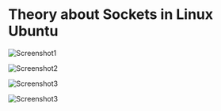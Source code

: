 # Theory about Sockets in Linux Ubuntu  

![Screenshot1](https://user-images.githubusercontent.com/85595299/234174224-846ddb2d-0193-44b4-9754-226d448d8441.png)


![Screenshot2](https://user-images.githubusercontent.com/85595299/234174434-e72531aa-7b3d-4105-a690-8899bfa658fa.png)


![Screenshot3](https://user-images.githubusercontent.com/85595299/234174566-880eff14-dd60-4d69-893a-44088d626045.png)


![Screenshot3](https://user-images.githubusercontent.com/85595299/234174804-86bf1a48-b2d4-42b5-aac5-19da636c5aed.png)
